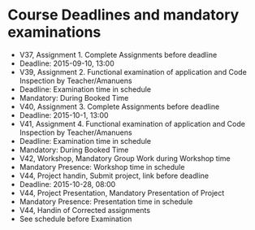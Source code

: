 # Course Deadlines and mandatory examinations
 
 * V37, Assignment 1. Complete Assignments before deadline
  * Deadline: 2015-09-10, 13:00 
 * V39, Assignment 2. Functional examination of application and Code Inspection by Teacher/Amanuens
  * Deadline: Examination time in schedule
  * Mandatory: During Booked Time
 * V40, Assignment 3. Complete Assignments before deadline
  * Deadline: 2015-10-1, 13:00 
 * V41, Assignment 4. Functional examination of application and Code Inspection by Teacher/Amanuens
  * Deadline: Examination time in schedule
  * Mandatory: During Booked Time
 * V42, Workshop, Mandatory Group Work during Workshop time
  * Mandatory Presence: Workshop time in schedule
 * V44, Project handin, Submit project, link before deadline
  * Deadline: 2015-10-28, 08:00
 * V44, Project Presentation, Mandatory Presentation of Project
  * Mandatory Presence: Presentation time in schedule
 * V44, Handin of Corrected assignments
  * See schedule before Examination
 
